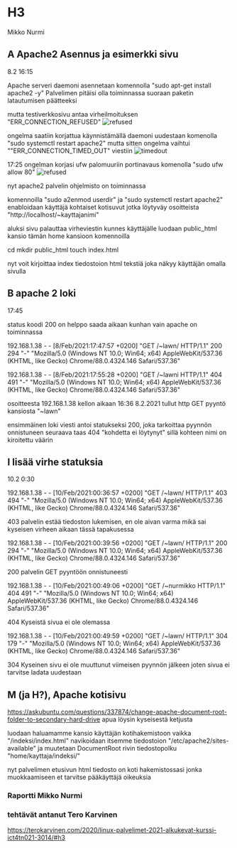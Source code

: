 # H3

Mikko Nurmi

## A Apache2 Asennus ja esimerkki sivu

8.2 16:15

Apache serveri daemoni asennetaan komennolla  "sudo apt-get install apache2 -y"
Palvelimen pitäisi olla toiminnassa suoraan paketin latautumisen päätteeksi

mutta testiverkkosivu antaa virheilmoituksen "ERR_CONNECTION_REFUSED"
![refused](https://i.imgur.com/lFzm5Az.png)

ongelma saatiin korjattua käynnistämällä daemoni uudestaan komenolla "sudo systemctl restart apache2"
mutta sitten ongelma vaihtui ""ERR_CONNECTION_TIMED_OUT" viestiin
![timedout](https://i.imgur.com/92VqcBX.png)


17:25
ongelman korjasi ufw palomuuriin portinavaus komenolla "sudo ufw allow 80"
![refused](https://i.imgur.com/QJE9sgY.png)

nyt apache2 palvelin ohjelmisto on toiminnassa

komennoilla "sudo a2enmod userdir" ja "sudo systemctl restart apache2"
enabloidaan käyttäjä kohtaiset kotisuvut jotka löytyväy osoitteista "http://localhost/~kayttajanimi"

aluksi sivu palauttaa virheviestin kunnes käyttäjälle luodaan public_html kansio tämän home kansioon
 komennoilla 

 cd
 mkdir public_html
 touch index.html

 nyt voit kirjoittaa index tiedostoion html tekstiä joka näkyy käyttäjän omalla sivulla

 ## B apache 2 loki

 17:45

 status koodi 200 on helppo saada aikaan kunhan vain apache on toiminnassa

192.168.1.38 - - [8/Feb/2021:17:47:57 +0200] "GET /~lawn/ HTTP/1.1" 200 294 "-" "Mozilla/5.0 (Windows NT 10.0; Win64; x64) AppleWebKit/537.36 (KHTML, like Gecko) Chrome/88.0.4324.146 Safari/537.36"

192.168.1.38 - - [8/Feb/2021:17:55:28 +0200] "GET /~lawni HTTP/1.1" 404 491 "-" "Mozilla/5.0 (Windows NT 10.0; Win64; x64) AppleWebKit/537.36 (KHTML, like Gecko) Chrome/88.0.4324.146 Safari/537.36"

osoitteesta 192.168.1.38 kellon aikaan 16:36 8.2.2021 tullut http GET pyyntö kansiosta "~lawn"

ensimmäinen loki viesti antoi statukseksi 200, joka tarkoittaa pyynnön onnistuneen
seuraava taas 404 "kohdetta ei löytynyt" sillä kohteen nimi on kiroitettu väärin

## I lisää virhe statuksia

10.2 0:30

192.168.1.38 - - [10/Feb/2021:00:36:57 +0200] "GET /~lawn/ HTTP/1.1" 403 494 "-" "Mozilla/5.0 (Windows NT 10.0; Win64; x64) AppleWebKit/537.36 (KHTML, like Gecko) Chrome/88.0.4324.146 Safari/537.36"

403 palvelin estää tiedoston lukemisen, en ole aivan varma mikä sai kyseisen virheen aikaan tässä tapakusessa

192.168.1.38 - - [10/Feb/2021:00:39:56 +0200] "GET /~lawn/ HTTP/1.1" 200 294 "-" "Mozilla/5.0 (Windows NT 10.0; Win64; x64) AppleWebKit/537.36 (KHTML, like Gecko) Chrome/88.0.4324.146 Safari/537.36"

200 palvelin GET pyyntöön onnistuneesti

192.168.1.38 - - [10/Feb/2021:00:49:06 +0200] "GET /~nurmikko HTTP/1.1" 404 491 "-" "Mozilla/5.0 (Windows NT 10.0; Win64; x64) AppleWebKit/537.36 (KHTML, like Gecko) Chrome/88.0.4324.146 Safari/537.36"

404 Kyseistä sivua ei ole olemassa

192.168.1.38 - - [10/Feb/2021:00:49:59 +0200] "GET /~lawn/ HTTP/1.1" 304 179 "-" "Mozilla/5.0 (Windows NT 10.0; Win64; x64) AppleWebKit/537.36 (KHTML, like Gecko) Chrome/88.0.4324.146 Safari/537.36"

304 Kyseinen sivu ei ole muuttunut viimeisen pyynnön jälkeen joten sivua ei tarvitse ladata uudestaan

## M (ja H?), Apache kotisivu

https://askubuntu.com/questions/337874/change-apache-document-root-folder-to-secondary-hard-drive
apua löysin kyseisestä ketjusta

luodaan haluamamme kansio käyttäjän kotihakemistoon vaikka "/indeksi/index.html"
navikoidaan itsemme tiedostoion "/etc/apache2/sites-available"
ja muutetaan DocumentRoot rivin tiedostopolku "home/kayttaja/indeksi/"

nyt palvelimen etusivun html tiedosto on koti hakemistossasi jonka muokkaamiseen et tarvitse pääkäyttäjä oikeuksia


### Raportti Mikko Nurmi
### tehtävät antanut Tero Karvinen
https://terokarvinen.com/2020/linux-palvelimet-2021-alkukevat-kurssi-ict4tn021-3014/#h3
